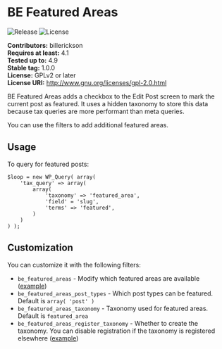 # BE Featured Areas #
![Release](https://img.shields.io/github/release/billerickson/be-featured-post-checkbox.svg) ![License](https://img.shields.io/badge/license-GPL--2.0%2B-red.svg?style=flat-square&maxAge=2592000)

**Contributors:** billerickson  
**Requires at least:** 4.1  
**Tested up to:** 4.9  
**Stable tag:** 1.0.0  
**License:** GPLv2 or later  
**License URI:** http://www.gnu.org/licenses/gpl-2.0.html

BE Featured Areas adds a checkbox to the Edit Post screen to mark the current post as featured. It uses a hidden taxonomy to store this data because tax queries are more performant than meta queries.

You can use the filters to add additional featured areas.

## Usage ##

To query for featured posts:

```
$loop = new WP_Query( array(
	'tax_query' => array(
		array(
			'taxonomy' => 'featured_area',
			'field' = 'slug',
			'terms' => 'featured',
		)
	)
) );
```

## Customization ##

You can customize it with the following filters:

* `be_featured_areas` - Modify which featured areas are available ([example](https://gist.github.com/billerickson/60de534fb4424818a9c55af6be5917f3))
* `be_featured_areas_post_types` - Which post types can be featured. Default is `array( 'post' )`
* `be_featured_areas_taxonomy` - Taxonomy used for featured areas. Default is `featured_area`
* `be_featured_areas_register_taxonomy` - Whether to create the taxonomy. You can disable registration if the taxonomy is registered elsewhere ([example](https://gist.github.com/billerickson/819f70e593781a87eff018486a3946f4))
